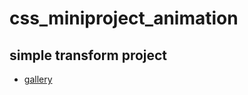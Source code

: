 # css_miniproject_animation

## simple transform project

- [gallery](https://github.com/dark-noob830/css_miniproject_animation/tree/main/image_gallery)
